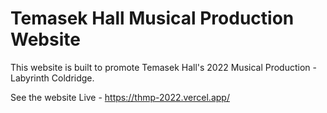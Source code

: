 # Temasek Hall Musical Production Website

This website is built to promote Temasek Hall's 2022 Musical Production - Labyrinth Coldridge.

See the website Live - https://thmp-2022.vercel.app/
